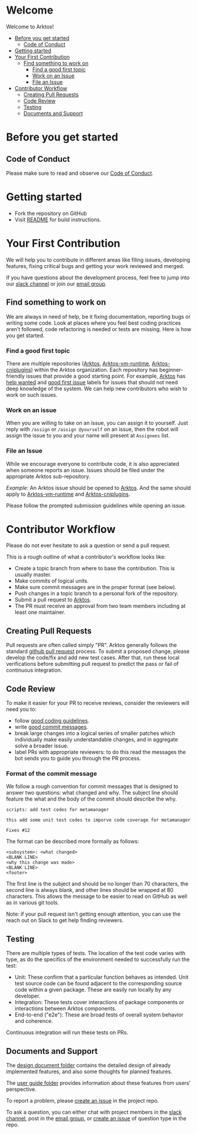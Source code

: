 # Welcome

Welcome to Arktos! 

-   [Before you get started](#before-you-get-started)
    -   [Code of Conduct](#code-of-conduct)
-   [Getting started](#getting-started)
-   [Your First Contribution](#your-first-contribution)
    -   [Find something to work on](#find-something-to-work-on)
        -   [Find a good first topic](#find-a-good-first-topic)
        -   [Work on an Issue](#work-on-an-issue)
        -   [File an Issue](#file-an-issue)
-   [Contributor Workflow](#contributor-workflow)
    -   [Creating Pull Requests](#creating-pull-requests)
    -   [Code Review](#code-review)
    -   [Testing](#testing)
    -   [Documents and Support](#documents-and-support)

# Before you get started

## Code of Conduct

Please make sure to read and observe our [Code of Conduct](https://github.com/futurewei-cloud/arktos/blob/master/code-of-conduct.md).

# Getting started

- Fork the repository on GitHub
- Visit [README](https://github.com/futurewei-cloud/arktos#build-arktos) for build instructions.


# Your First Contribution

We will help you to contribute in different areas like filing issues, developing features, fixing critical bugs and getting your work reviewed and merged.

If you have questions about the development process, feel free to jump into our [slack channel](https://app.slack.com/client/TMNECBVT5/CRRUU7137) or join our [email group](https://groups.google.com/forum/#!forum/arktos-user).

## Find something to work on

We are always in need of help, be it fixing documentation, reporting bugs or writing some code.
Look at places where you feel best coding practices aren't followed, code refactoring is needed or tests are missing.
Here is how you get started.

### Find a good first topic

There are multiple repositories ([Arktos](https://github.com/futurewei-cloud/arktos), [Arktos-vm-runtime](https://github.com/futurewei-cloud/arktos-vm-runtime), [Arktos-cniplugins](https://github.com/futurewei-cloud/arktos-cniplugins)) within the Arktos organization.
Each repository has beginner-friendly issues that provide a good starting point.
For example, [Arktos](https://github.com/futurewei-cloud/arktos) has [help wanted](https://github.com/futurewei-cloud/arktos/labels/help%20wanted) and [good first issue](https://github.com/futurewei-cloud/arktos/labels/good%20first%20issue) labels for issues that should not need deep knowledge of the system. We can help new contributors who wish to work on such issues.


### Work on an issue

When you are willing to take on an issue, you can assign it to yourself. Just reply with `/assign` or `/assign @yourself` on an issue,
then the robot will assign the issue to you and your name will present at `Assignees` list.

### File an Issue

While we encourage everyone to contribute code, it is also appreciated when someone reports an issue.
Issues should be filed under the appropriate Arktos sub-repository.

*Example:* An Arktos issue should be opened to [Arktos](https://github.com/futurewei-cloud/arktos). And the same should apply to [Arktos-vm-runtime](https://github.com/futurewei-cloud/arktos-vm-runtime) and [Arktos-cniplugins](https://github.com/futurewei-cloud/arktos-cniplugins).

Please follow the prompted submission guidelines while opening an issue.

# Contributor Workflow

Please do not ever hesitate to ask a question or send a pull request.

This is a rough outline of what a contributor's workflow looks like:

- Create a topic branch from where to base the contribution. This is usually master.
- Make commits of logical units.
- Make sure commit messages are in the proper format (see below).
- Push changes in a topic branch to a personal fork of the repository.
- Submit a pull request to [Arktos](https://github.com/futurewei-cloud/arktos).
- The PR must receive an approval from two team members including at least one maintainer.

## Creating Pull Requests

Pull requests are often called simply "PR".
Arktos generally follows the standard [github pull request](https://help.github.com/articles/about-pull-requests/) process.
To submit a proposed change, please develop the code/fix and add new test cases.
After that, run these local verifications before submitting pull request to predict the pass or
fail of continuous integration.

## Code Review

To make it easier for your PR to receive reviews, consider the reviewers will need you to:

* follow [good coding guidelines](https://github.com/golang/go/wiki/CodeReviewComments).
* write [good commit messages](https://chris.beams.io/posts/git-commit/).
* break large changes into a logical series of smaller patches which individually make easily understandable changes, and in aggregate solve a broader issue.
* label PRs with appropriate reviewers: to do this read the messages the bot sends you to guide you through the PR process.

### Format of the commit message

We follow a rough convention for commit messages that is designed to answer two questions: what changed and why.
The subject line should feature the what and the body of the commit should describe the why.

```
scripts: add test codes for metamanager

this add some unit test codes to imporve code coverage for metamanager

Fixes #12
```

The format can be described more formally as follows:

```
<subsystem>: <what changed>
<BLANK LINE>
<why this change was made>
<BLANK LINE>
<footer>
```

The first line is the subject and should be no longer than 70 characters, the second line is always blank, and other lines should be wrapped at 80 characters. This allows the message to be easier to read on GitHub as well as in various git tools.

Note: if your pull request isn't getting enough attention, you can use the reach out on Slack to get help finding reviewers.


## Testing

There are multiple types of tests.
The location of the test code varies with type, as do the specifics of the environment needed to successfully run the test:

* Unit: These confirm that a particular function behaves as intended. Unit test source code can be found adjacent to the corresponding source code within a given package. These are easily run locally by any developer.
* Integration: These tests cover interactions of package components or interactions between Arktos components. 
* End-to-end ("e2e"): These are broad tests of overall system behavior and coherence. 

Continuous integration will run these tests on PRs.

## Documents and Support

The [design document folder](https://github.com/futurewei-cloud/arktos/tree/master/docs/design-proposals) contains the detailed design of already implemented features, and also some thoughts for planned features.

The [user guide folder](https://github.com/futurewei-cloud/arktos/tree/master/docs/user-guide) provides information about these features from users' perspective.

To report a problem, please [create an issue](https://github.com/futurewei-cloud/arktos/issues) in the project repo. 

To ask a question, you can either chat with project members in the [slack channel](https://app.slack.com/client/TMNECBVT5/CRRUU7137), post in the [email group](https://groups.google.com/forum/#!forum/arktos-user), or [create an issue](https://github.com/futurewei-cloud/arktos/issues) of question type in the repo.
